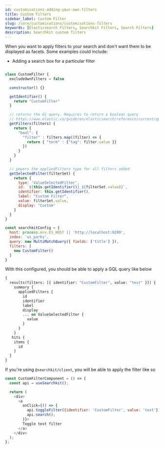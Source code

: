 ```yaml
---
id: customisations-adding-your-own-filters
title: Custom Filters
sidebar_label: Custom Filter
slug: /core/customisations/customisations-filters
keywords: [Elasticsearch Filters, Searchkit Filters, Search Filters]
description: Searchkit custom filters
---
```


When you want to apply filters to your search and don't want them to be displayed as facets. Some examples could include:

- Adding a search box for a particular filter

```javascript

class CustomFilter {
  excludeOwnFilters = false

  constructor() {}

  getIdentifier() {
    return "CustomFilter"
  }

  // returns the ES query. Requires to return a boolean query
  // https://www.elastic.co/guide/en/elasticsearch/reference/current/query-dsl-bool-query.html
  getFilters(filters) {
    return {
      "bool": {
        "filter" : filters.map((filter) => {
          return { "term" : {"tag": filter.value }}
        })
      }
    }
  }

  // powers the appliedFilters type for all filters added
  getSelectedFilter(filterSet) {
    return {
      type: 'ValueSelectedFilter',
      id: `${this.getIdentifier()}_${filterSet.value)}`,
      identifier: this.getIdentifier(),
      label: "Custom Filter",
      value: filterSet.value,
      display: "Custom"
    }
  }
}

const searchkitConfig = {
  host: process.env.ES_HOST || 'http://localhost:9200',
  index: 'us_parks',
  query: new MultiMatchQuery({ fields: ['title'] }),
  filters: [
    new CustomFilter()
  ]
}

```

With this configured, you should be able to apply a GQL query like below

```graphql
{
  results(filters: [{ identifier: "CustomFilter", value: "test" }]) {
    summary {
      appliedFilters {
        id
        identifier
        label
        display
        ... on ValueSelectedFilter {
          value
        }
      }
    }
   hits {
    items {
      id
    }
  }
}

```

If you're using `@searchkit/client`, you will be able to apply the filter like so

```javascript
const CustomFilterComponent = () => {
  const api = useSearchkit();

  return (
    <div>
      <a
        onClick={() => {
          api.toggleFilter({identifier: 'CustomFilter', value: 'test'});
          api.search();
        }}>
        Toggle test filter
      </a>
    </div>
  );
};
```
